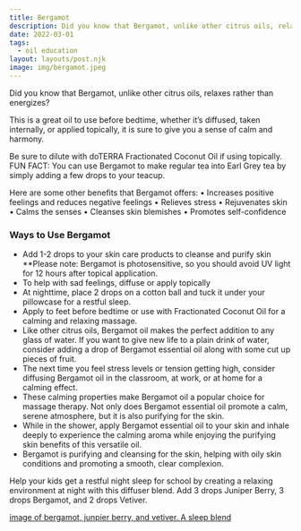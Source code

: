 ```yaml
---
title: Bergamot
description: Did you know that Bergamot, unlike other citrus oils, relaxes rather than energizes?
date: 2022-03-01
tags:
  - oil education
layout: layouts/post.njk
image: img/bergamot.jpeg
---
```


Did you know that Bergamot, unlike other citrus oils, relaxes rather than energizes?

This is a great oil to use before bedtime, whether it’s diffused, taken internally, or applied topically, it is sure to give you a sense of calm and harmony.

Be sure to dilute with doTERRA Fractionated Coconut Oil if using topically.
FUN FACT: You can use Bergamot to make regular tea into Earl Grey tea by simply adding a few drops to your teacup.

Here are some other benefits that Bergamot offers:
• Increases positive feelings and reduces negative feelings
• Relieves stress
• Rejuvenates skin
• Calms the senses
• Cleanses skin blemishes
• Promotes self-confidence

### Ways to Use Bergamot

- Add 1-2 drops to your skin care products to cleanse and purify skin \*\*Please note: Bergamot is photosensitive, so you should avoid UV light for 12 hours after topical application.
- To help with sad feelings, diffuse or apply topically
- At nighttime, place 2 drops on a cotton ball and tuck it under your pillowcase for a restful sleep.
- Apply to feet before bedtime or use with Fractionated Coconut Oil for a calming and relaxing massage.
- Like other citrus oils, Bergamot oil makes the perfect addition to any glass of water. If you want to give new life to a plain drink of water, consider adding a drop of Bergamot essential oil along with some cut up pieces of fruit.
- The next time you feel stress levels or tension getting high, consider diffusing Bergamot oil in the classroom, at work, or at home for a calming effect.
- These calming properties make Bergamot oil a popular choice for massage therapy. Not only does Bergamot essential oil promote a calm, serene atmosphere, but it is also purifying for the skin.
- While in the shower, apply Bergamot essential oil to your skin and inhale deeply to experience the calming aroma while enjoying the purifying skin benefits of this versatile oil.
- Bergamot is purifying and cleansing for the skin, helping with oily skin conditions and promoting a smooth, clear complexion.

Help your kids get a restful night sleep for school by creating a relaxing environment at night with this diffuser blend. Add 3 drops Juniper Berry, 3 drops Bergamot, and 2 drops Vetiver.

[image of bergamot, junpier berry, and vetiver. A sleep blend](/img/sleep-blend.jpeg)
